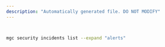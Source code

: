 ```yaml
---
description: "Automatically generated file. DO NOT MODIFY"
---
```


```bash


mgc security incidents list --expand "alerts"

```